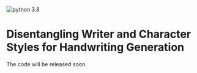 ![python 3.8](https://img.shields.io/badge/python-3.8-brightgreen)
# Disentangling Writer and Character Styles for Handwriting Generation
The code will be released soon.
